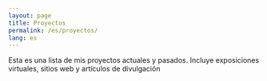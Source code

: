 ```yaml
---
layout: page
title: Proyectos
permalink: /es/proyectos/
lang: es
---
```

 Esta es una lista de mis proyectos actuales y pasados. Incluye exposiciones
 virtuales, sitios web y artículos de divulgación
